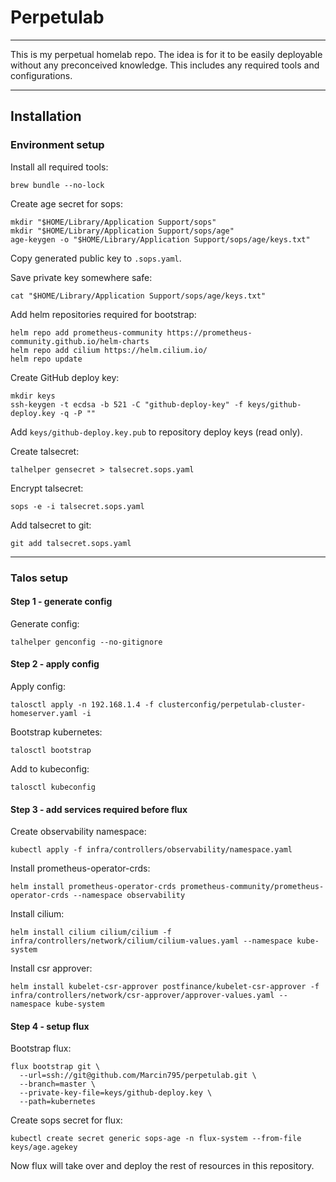 # Perpetulab

---

This is my perpetual homelab repo. 
The idea is for it to be easily deployable without any preconceived knowledge.
This includes any required tools and configurations.

---

## Installation

### Environment setup

Install all required tools:
```shell
brew bundle --no-lock
```

Create age secret for sops:
```shell
mkdir "$HOME/Library/Application Support/sops"
mkdir "$HOME/Library/Application Support/sops/age"
age-keygen -o "$HOME/Library/Application Support/sops/age/keys.txt"
```

Copy generated public key to `.sops.yaml`.

Save private key somewhere safe:
```shell
cat "$HOME/Library/Application Support/sops/age/keys.txt"
```

Add helm repositories required for bootstrap:
```shell
helm repo add prometheus-community https://prometheus-community.github.io/helm-charts
helm repo add cilium https://helm.cilium.io/
helm repo update
```

Create GitHub deploy key:

```shell
mkdir keys
ssh-keygen -t ecdsa -b 521 -C "github-deploy-key" -f keys/github-deploy.key -q -P ""
```

Add `keys/github-deploy.key.pub` to repository deploy keys (read only).

Create talsecret:
```shell
talhelper gensecret > talsecret.sops.yaml
```

Encrypt talsecret:
```shell
sops -e -i talsecret.sops.yaml
```

Add talsecret to git:
```shell
git add talsecret.sops.yaml
```

---

### Talos setup

#### Step 1 - generate config

Generate config:
```shell
talhelper genconfig --no-gitignore
```

#### Step 2 - apply config

Apply config:
```shell
talosctl apply -n 192.168.1.4 -f clusterconfig/perpetulab-cluster-homeserver.yaml -i
```

Bootstrap kubernetes:
```shell
talosctl bootstrap
```

Add to kubeconfig:
```shell
talosctl kubeconfig
```

#### Step 3 - add services required before flux

Create observability namespace:
```shell
kubectl apply -f infra/controllers/observability/namespace.yaml
```

Install prometheus-operator-crds:
```shell
helm install prometheus-operator-crds prometheus-community/prometheus-operator-crds --namespace observability
```

Install cilium:
```shell
helm install cilium cilium/cilium -f infra/controllers/network/cilium/cilium-values.yaml --namespace kube-system
```

Install csr approver:
```shell
helm install kubelet-csr-approver postfinance/kubelet-csr-approver -f infra/controllers/network/csr-approver/approver-values.yaml --namespace kube-system
```

#### Step 4 - setup flux

Bootstrap flux:
```shell
flux bootstrap git \
  --url=ssh://git@github.com/Marcin795/perpetulab.git \
  --branch=master \
  --private-key-file=keys/github-deploy.key \
  --path=kubernetes 
```

Create sops secret for flux:
```shell
kubectl create secret generic sops-age -n flux-system --from-file keys/age.agekey
```

Now flux will take over and deploy the rest of resources in this repository.
